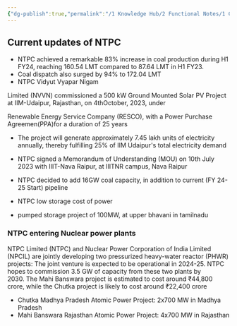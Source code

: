 ```yaml
---
{"dg-publish":true,"permalink":"/1 Knowledge Hub/2 Functional Notes/1 Career Notes/4 NTPC/1 NTPC Business/Current Updates of NTPC/","noteIcon":""}
---
```


## Current updates of NTPC

- NTPC achieved a remarkable 83% increase in coal production during H1 FY24, reaching 160.54 LMT compared to 87.64 LMT in H1 FY23.
- Coal dispatch also surged by 94% to 172.04 LMT
- NTPC Vidyut Vyapar Nigam

Limited (NVVN) commissioned a 500 kW Ground Mounted Solar PV Project at IIM-Udaipur, Rajasthan, on 4thOctober, 2023, under

Renewable Energy Service Company (RESCO), with a Power Purchase Agreemen(PPA)for a duration of 25 years

- The project will generate approximately 7.45 lakh units of electricity annually, thereby fulfilling 25% of IIM Udaipur's total electricity demand
- NTPC signed a Memorandum of Understanding (MOU) on 10th July 2023 with IIIT-Nava Raipur, at IIITNR campus, Nava Raipur

- NTPC decided to add 16GW coal capacity, in addition to current (FY 24-25 Start) pipeline
- NTPC low storage cost of power 
- pumped storage project of 100MW, at upper bhavani in tamilnadu
### NTPC entering Nuclear power plants
NTPC Limited (NTPC) and Nuclear Power Corporation of India Limited (NPCIL) are jointly developing two pressurized heavy-water reactor (PHWR) projects:
The joint venture is expected to be operational in 2024-25. NTPC hopes to commission 3.5 GW of capacity from these two plants by 2030. The Mahi Banswara project is estimated to cost around ₹44,800 crore, while the Chutka project is likely to cost around ₹22,400 crore
- Chutka Madhya Pradesh Atomic Power Project: 2x700 MW in Madhya Pradesh
- Mahi Banswara Rajasthan Atomic Power Project: 4x700 MW in Rajasthan

